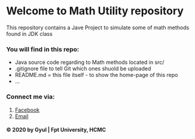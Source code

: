 # Welcome to Math Utility repository
This repository contains a Jave Project to simulate some of 
math methods found in JDK class
### You will find in this repo:
* Java source code regarding to Math methods located in src/
* .gitignore file to tell Git which ones shuold be uploaded
* README.md = this file itself - to show the home-page of this 
repo 
* ...
### Connect me via:
1. [Facebook](https://www.facebook.com/leminh.hieu.5811877)
2. [Email](mailto:lmh731999@gmail.com)
#### © 2020 by Gyul | Fpt University, HCMC